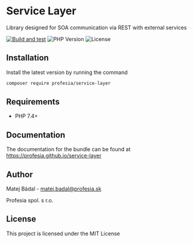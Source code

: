 # Service Layer
 
Library designed for SOA communication via REST with external services

[![Build and test](https://github.com/profesia/service-layer/actions/workflows/test-runner.yml/badge.svg?branch=master)](https://github.com/profesia/psr15-symfony-bundle/actions/workflows/test-runner.yml)
![PHP Version](https://img.shields.io/packagist/php-v/profesia/service-layer)
![License](https://img.shields.io/packagist/l/profesia/service-layer)

## Installation
Install the latest version by running the command
```bash
composer require profesia/service-layer
```
## Requirements
- PHP 7.4+

## Documentation
The documentation for the bundle can be found at https://profesia.github.io/service-layer

## Author
Matej Bádal - matej.badal@profesia.sk

Profesia spol. s r.o.
## License
This project is licensed under the MIT License
